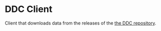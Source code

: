 ﻿# DDC Client

Client that downloads data from the releases of the [the DDC repository](https://github.com/Dofus-Batteries-Included/DDC).